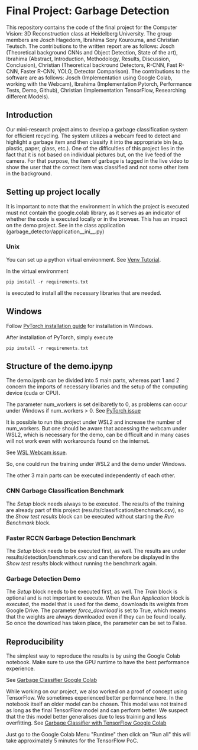 # Final Project: Garbage Detection
This repository contains the code of the final project for the Computer Vision: 3D Reconstruction class at Heidelberg University. The group members are Josch Hagedorn, Ibrahima Sory Kourouma, and Christian Teutsch. The contributions to the written report are as follows: Josch (Theoretical background CNNs and Object Detection, State of the art), Ibrahima (Abstract, Introduction, Methodology, Results, Discussion, Conclusion), Christian (Theoretical backround Detectors, R-CNN, Fast R-CNN, Faster R-CNN, YOLO, Detector Comparison). The contributions to the software are as follows: Josch (Implementation using Google Colab, working with the Webcam), Ibrahima (Implementation Pytorch, Performance Tests, Demo, Github), Christian (Implementation TensorFlow, Researching different Models).

## Introduction
Our mini-research project aims to develop a garbage classification system for efficient recycling. The system utilizes a webcam feed to detect and highlight a garbage item and then classify it into the appropriate bin (e.g. plastic, paper, glass, etc.). One of the difficulties of this project lies in the fact that it is not based on individual pictures but, on the live feed of the camera. For that purpose, the item of garbage is tagged in the live video to show the user that the correct item was classified and not some other item in the background.

## Setting up project locally

It is important to note that the environment in which the project is executed must not contain the google.colab library, as it serves as an indicator of whether the code is executed locally or in the browser. This has an impact on the demo project. See in the class application (garbage_detector/application__ini__.py)

### Unix

You can set up a python virtual environment.
See [Venv Tutorial](https://mothergeo-py.readthedocs.io/en/latest/development/how-to/venv.html).

In the virtual environment

``
pip install -r requirements.txt
``

is executed to install all the necessary libraries that are needed. 

## Windows 

Follow [PyTorch installation guide](https://pytorch.org/get-started/locally/) for installation in Windows.

After installation of PyTorch, simply execute 

``
pip install -r requirements.txt
``

## Structure of the demo.ipynp

The demo.ipynb can be divided into 5 main parts, whereas part 1 and 2 concern the imports of necessary libraries and the setup of the computing device (cuda or CPU).

The parameter num_workers is set delibaretly to 0, as problems can occur under Windows if num_workers > 0.
See [PyTorch issue](https://discuss.pytorch.org/t/errors-when-using-num-workers-0-in-dataloader/97564)

It is possible to run this project under WSL2 and increase the number of num_workers. But one should be aware that accessing the webcam under WSL2, which is necessary for the demo, can be difficult and in many cases will not work even with workarounds found on the internet.

See [WSL Webcam issue](https://github.com/microsoft/WSL/issues/6211).

So, one could run the training under WSL2 and the demo under Windows.

The other 3 main parts can be executed independently of each other.

### CNN Garbage Classification Benchmark

The *Setup* block needs always to be executed.
The results of the training are already part of this project (results/classification/benchmark.csv), so the
*Show test results* block can be executed without starting the *Run Benchmark* block.

### Faster RCCN Garbage Detection Benchmark

The *Setup* block needs to be executed first, as well.
The results are under results/detection/benchmark.csv
and can therefore be displayed in the *Show test results* block without running the benchmark again.

### Garbage Detection Demo

The *Setup* block needs to be executed first, as well.
The *Train* block is optional and is not important to execute.
When the *Run Application* block is executed, the model that is used for the demo, downloads its weights from Google Drive. The parameter *force_download* is set to True, which means that the weights are always downloaded even if they can be found locally. So once the download has taken place, the parameter can be set to False.

## Reproducibility
The simplest way to reproduce the results is by using the Google Colab notebook. Make sure to use the GPU runtime to have the best performance experience.

See [Garbage Classifier Google Colab](https://colab.research.google.com/drive/1B7BdAqk0vazvmtAoMTy6LvGNu4T1dwkb?usp=sharing)


While working on our project, we also worked on a proof of concept using TensorFlow. We sometimes experienced better performance here. In the notebook itself an older model can be chosen. This model was not trained as long as the final TensorFlow model and can perform better. We suspect that the this model better generalises due to less training and less overfitting. See
[Garbage Classifier with TensorFlow Google Colab](https://colab.research.google.com/drive/1oEVayMMwGKNntMHY51VV-3IrWvUNuE1y?usp=sharing)

Just go to the Google Colab Menu "Runtime" then click on "Run all" this will take approximately 5 minutes for the TensorFlow PoC.

